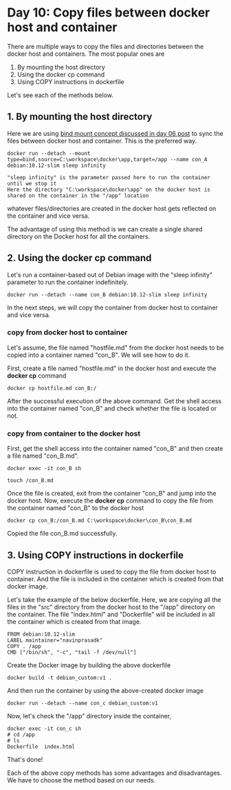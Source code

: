 # Day 10: Copy files between docker host and container

There are multiple ways to copy the files and directories between the docker host and containers. The most popular ones are

1. By mounting the host directory
2. Using the docker cp command
3. Using COPY instructions in dockerfile

Let's see each of the methods below.

## 1. By mounting the host directory

Here we are using [bind mount concept discussed in day 06 post](../Day06/README.md) to sync the files between docker host and container. This is the preferred way.

    docker run --detach --mount type=bind,source=C:\workspace\docker\app,target=/app --name con_A debian:10.12-slim sleep infinity

    "sleep infinity" is the parameter passed here to run the container until we stop it
    Here the directory "C:\workspace\docker\app" on the docker host is shared on the container in the "/app" location

whatever files/directories are created in the docker host gets reflected on the container and vice versa.

The advantage of using this method is we can create a single shared directory on the Docker host for all the containers.

## 2. Using the docker cp command

Let's run a container-based out of Debian image with the "sleep infinity" parameter to run the container indefinitely.

    docker run --detach --name con_B debian:10.12-slim sleep infinity

In the next steps, we will copy the container from docker host to container and vice versa.

### copy from docker host to container

Let's assume, the file named "hostfile.md" from the docker host needs to be copied into a container named "con_B". We will see how to do it.

First, create a file named "hostfile.md" in the docker host and execute the **docker cp** command 

    docker cp hostfile.md con_B:/

After the successful execution of the above command. Get the shell access into the container named "con_B" and check whether the file is located or not.

### copy from container to the docker host

First, get the shell access into the container named "con_B" and then create a file named "con_B.md".

    docker exec -it con_B sh
    
    touch /con_B.md

Once the file is created, exit from the container "con_B" and jump into the docker host. Now, execute the **docker cp** command to copy the file from the container named "con_B" to the docker host

    docker cp con_B:/con_B.md C:\workspace\docker\con_B\con_B.md

Copied the file con_B.md successfully.

## 3. Using COPY instructions in dockerfile

COPY instruction in dockerfile is used to copy the file from docker host to container. And the file is included in the container which is created from that docker image.

Let's take the example of the below dockerfile. Here, we are copying all the files in the "src" directory from the docker host to the "/app" directory on the container. The file "index.html" and "Dockerfile" will be included in all the container which is created from that image.

    FROM debian:10.12-slim
    LABEL maintainer="navinprasadk"
    COPY . /app 
    CMD ["/bin/sh", "-c", "tail -f /dev/null"] 

Create the Docker image by building the above dockerfile

    docker build -t debian_custom:v1 .

And then run the container by using the above-created docker image

    docker run --detach --name con_c debian_custom:v1

Now, let's check the "/app" directory inside the container,

    docker exec -it con_c sh
    # cd /app
    # ls
    Dockerfile  index.html

That's done!

Each of the above copy methods has some advantages and disadvantages. We have to choose the method based on our needs.